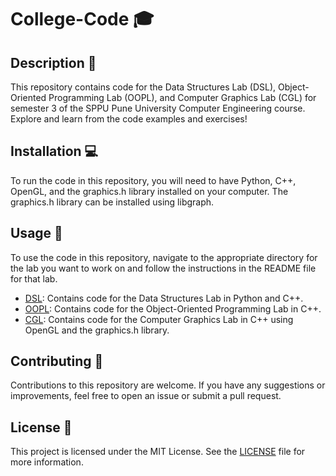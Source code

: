 # College-Code 🎓

## Description 📝
This repository contains code for the Data Structures Lab (DSL), Object-Oriented Programming Lab (OOPL), and Computer Graphics Lab (CGL) for semester 3 of the SPPU Pune University Computer Engineering course. Explore and learn from the code examples and exercises!

## Installation 💻
To run the code in this repository, you will need to have Python, C++, OpenGL, and the graphics.h library installed on your computer. The graphics.h library can be installed using libgraph.

## Usage 🚀
To use the code in this repository, navigate to the appropriate directory for the lab you want to work on and follow the instructions in the README file for that lab.

- [DSL](DSL): Contains code for the Data Structures Lab in Python and C++.
- [OOPL](OOPL): Contains code for the Object-Oriented Programming Lab in C++.
- [CGL](CGL): Contains code for the Computer Graphics Lab in C++ using OpenGL and the graphics.h library.

## Contributing 🤝
Contributions to this repository are welcome. If you have any suggestions or improvements, feel free to open an issue or submit a pull request.

## License 📄
This project is licensed under the MIT License. See the [LICENSE](LICENSE) file for more information.
